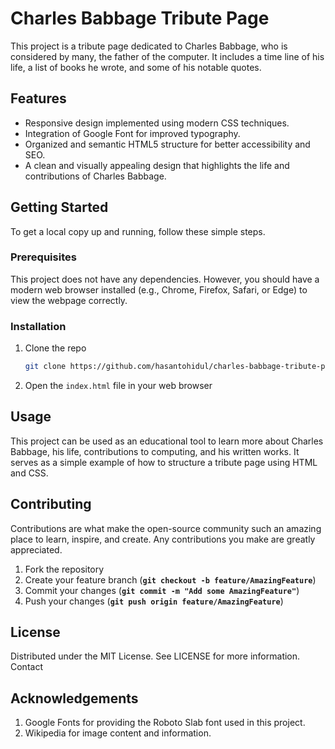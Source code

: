 # Charles Babbage Tribute Page

This project is a tribute page dedicated to Charles Babbage, who is considered by many, the father of the computer. It includes a time line of his life, a list of books he wrote, and some of his notable quotes.

## Features

- Responsive design implemented using modern CSS techniques.
- Integration of Google Font for improved typography.
- Organized and semantic HTML5 structure for better accessibility and SEO.
- A clean and visually appealing design that highlights the life and contributions of Charles Babbage.

## Getting Started

To get a local copy up and running, follow these simple steps.

### Prerequisites

This project does not have any dependencies. However, you should have a modern web browser installed (e.g., Chrome, Firefox, Safari, or Edge) to view the webpage correctly.

### Installation

1. Clone the repo
   ```sh
   git clone https://github.com/hasantohidul/charles-babbage-tribute-page.git 
   ```

2. Open the `index.html` file in your web browser


## Usage
This project can be used as an educational tool to learn more about Charles Babbage, his life, contributions to computing, and his written works. It serves as a simple example of how to structure a tribute page using HTML and CSS.

## Contributing

Contributions are what make the open-source community such an amazing place to learn, inspire, and create. Any contributions you make are greatly appreciated.
1. Fork the repository
2. Create your feature branch (**`git checkout -b feature/AmazingFeature`**)
3. Commit your changes (**`git commit -m "Add some AmazingFeature"`**)
4. Push your changes (**`git push origin feature/AmazingFeature`**)

## License

Distributed under the MIT License. See LICENSE for more information.
Contact

## Acknowledgements

1. Google Fonts for providing the Roboto Slab font used in this project.
2. Wikipedia for image content and information.